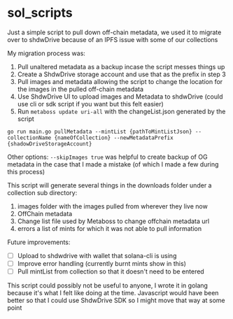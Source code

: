 # sol_scripts

Just a simple script to pull down off-chain metadata, we used it to migrate over to shdwDrive because of an IPFS issue with some of our collections

My migration process was:
1. Pull unaltered metadata as a backup incase the script messes things up
2. Create a ShdwDrive storage account and use that as the prefix in step 3
3. Pull images and metadata allowing the script to change the location for the images in the pulled off-chain metadata
4. Use ShdwDrive UI to upload images and Metadata to shdwDrive (could use cli or sdk script if you want but this felt easier)
5. Run `metaboss update uri-all` with the changeList.json generated by the script

`go run main.go pullMetadata --mintList {pathToMintListJson} --collectionName {nameOfCollection} --newMetadataPrefix {shadowDriveStorageAccount}`

Other options: `--skipImages true` was helpful to create backup of OG metadata in the case that I made a mistake (of which I made a few during this process)

This script will generate several things in the downloads folder under a collection sub directory:
1. images folder with the images pulled from wherever they live now
2. OffChain metadata
3. Change list file used by Metaboss to change offchain metadata url
4. errors a list of mints for which it was not able to pull information


Future improvements:
- [ ] Upload to shdwdrive with wallet that solana-cli is using
- [ ] Improve error handling (currently burnt mints show in this)
- [ ] Pull mintList from collection so that it doesn't need to be entered

This script could possibly not be useful to anyone, I wrote it in golang because it's what I felt like doing at the time.
Javascript would have been better so that I could use ShdwDrive SDK so I might move that way at some point